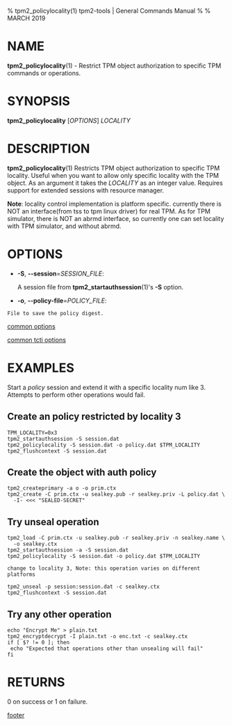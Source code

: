 % tpm2_policylocality(1) tpm2-tools | General Commands Manual
%
% MARCH 2019

# NAME

**tpm2_policylocality**(1) - Restrict TPM object authorization to specific
TPM commands or operations.

# SYNOPSIS

**tpm2_policylocality** [*OPTIONS*] _LOCALITY_

# DESCRIPTION

**tpm2_policylocality**(1) Restricts TPM object authorization to specific
TPM locality. Useful when you want to allow only specific locality
with the TPM object. As an argument it takes the _LOCALITY_ as an integer
value. Requires support for extended sessions with resource manager.

**Note**: locality control implementation is platform specific. currently there
is NOT an interface(from tss to tpm linux driver) for real TPM. As for TPM
simulator, there is NOT an abrmd interface, so currently one can set locality
with TPM simulator, and without abrmd.

# OPTIONS

  * **-S**, **--session**=_SESSION\_FILE_:

    A session file from **tpm2_startauthsession**(1)'s **-S** option.

   * **-o**, **--policy-file**=_POLICY\_FILE_:

    File to save the policy digest.
[common options](common/options.md)

[common tcti options](common/tcti.md)

# EXAMPLES

Start a *policy* session and extend it with a specific locality num like 3.
Attempts to perform other operations would fail.

## Create an policy restricted by locality 3
```
TPM_LOCALITY=0x3
tpm2_startauthsession -S session.dat
tpm2_policylocality -S session.dat -o policy.dat $TPM_LOCALITY
tpm2_flushcontext -S session.dat
```

## Create the object with auth policy
```
tpm2_createprimary -a o -o prim.ctx
tpm2_create -C prim.ctx -u sealkey.pub -r sealkey.priv -L policy.dat \
  -I- <<< "SEALED-SECRET"
```

## Try unseal operation
```
tpm2_load -C prim.ctx -u sealkey.pub -r sealkey.priv -n sealkey.name \
  -o sealkey.ctx
tpm2_startauthsession -a -S session.dat
tpm2_policylocality -S session.dat -o policy.dat $TPM_LOCALITY

change to locality 3, Note: this operation varies on different platforms

tpm2_unseal -p session:session.dat -c sealkey.ctx
tpm2_flushcontext -S session.dat
```

## Try any other operation
```
echo "Encrypt Me" > plain.txt
tpm2_encryptdecrypt -I plain.txt -o enc.txt -c sealkey.ctx
if [ $? != 0 ]; then
 echo "Expected that operations other than unsealing will fail"
fi
```

# RETURNS

0 on success or 1 on failure.

[footer](common/footer.md)
